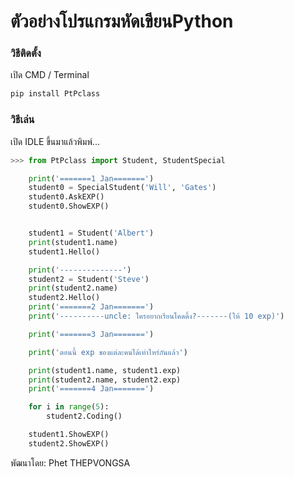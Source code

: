# ตัวอย่างโปรแกรมหัดเขียนPython

### วิธีติดตั้ง

เปิด CMD / Terminal

```python
pip install PtPclass
```

### วิธีเล่น

เปิด IDLE ขึ้นมาแล้วพิมพ์...

```python
>>> from PtPclass import Student, StudentSpecial

	print('=======1 Jan=======')	
	student0 = SpecialStudent('Will', 'Gates')
	student0.AskEXP()
	student0.ShowEXP()


	student1 = Student('Albert')
	print(student1.name)
	student1.Hello()

	print('--------------')
	student2 = Student('Steve')
	print(student2.name)
	student2.Hello()
	print('=======2 Jan=======')
	print('----------uncle: ใครอยากเรียนโคดดิ้ง?-------(ให้ 10 exp)')

	print('=======3 Jan=======')

	print('ตอนนี้ exp ของแต่ละคนได้เท่าไหร่กันแล้ว')

	print(student1.name, student1.exp)
	print(student2.name, student2.exp)
	print('=======4 Jan=======')

	for i in range(5):
		student2.Coding()

	student1.ShowEXP()
	student2.ShowEXP()
```



พัฒนาโดย: Phet THEPVONGSA


